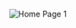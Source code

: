 ![Home Page 1](https://user-images.githubusercontent.com/126692834/227011653-1fb188b6-3eee-45e4-8c33-93ec720fc10f.png)

